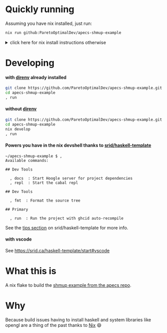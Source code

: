 # Quickly running


Assuming you have nix installed, just run:

```sh
nix run github:ParetoOptimalDev/apecs-shmup-example
```

<details>
<summary>click here for nix install instructions otherwise</summary>

```sh
sh <(curl -L https://nixos.org/nix/install) --daemon
```

Or see the [Nix download page](https://nixos.org/download.html) for other options if you don't like that one or it somehow manages not to work.

</details>

# Developing


#### with [direnv](https://github.com/direnv/direnv) already installed

```sh
git clone https://github.com/ParetoOptimalDev/apecs-shmup-example.git
cd apecs-shmup-example
, run
```

#### without [direnv](https://github.com/direnv/direnv)

```sh
git clone https://github.com/ParetoOptimalDev/apecs-shmup-example.git
cd apecs-shmup-example
nix develop
, run
```

#### Powers you have in the nix devshell thanks to [srid/haskell-template](https://github.com/srid/haskell-template)

```shell
~/apecs-shmup-example $ ,
Available commands:

## Dev Tools

  , docs  : Start Hoogle server for project dependencies
  , repl  : Start the cabal repl

## Dev Tools 

  , fmt  : Format the source tree

## Primary

  , run  : Run the project with ghcid auto-recompile
```

See the [tips section](https://github.com/srid/haskell-template#tips) on srid/haskell-template for more info.

#### with vscode

See https://srid.ca/haskell-template/start#vscode

# What this is

A nix flake to build the [shmup example from the apecs repo](https://github.com/jonascarpay/apecs/blob/master/examples/Shmup.md).

# Why

Because build issues having to install haskell and system libraries like opengl are a thing of the past thanks to [Nix](https://nixos.org/) :smile:
